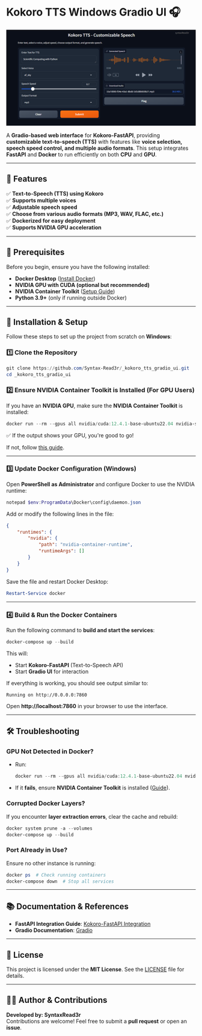 # Kokoro TTS Windows Gradio UI 🎧

![Kokoro TTS Gradio UI](./assets/image.png)

A **Gradio-based web interface** for **Kokoro-FastAPI**, providing **customizable text-to-speech (TTS)** with features like **voice selection, speech speed control, and multiple audio formats**. This setup integrates **FastAPI** and **Docker** to run efficiently on both **CPU** and **GPU**.

---

## **🚀 Features**

✅ **Text-to-Speech (TTS) using Kokoro**  
✅ **Supports multiple voices**  
✅ **Adjustable speech speed**  
✅ **Choose from various audio formats (MP3, WAV, FLAC, etc.)**  
✅ **Dockerized for easy deployment**  
✅ **Supports NVIDIA GPU acceleration**

---

## **📌 Prerequisites**

Before you begin, ensure you have the following installed:

- **Docker Desktop** ([Install Docker](https://docs.docker.com/get-docker/))
- **NVIDIA GPU with CUDA (optional but recommended)**
- **NVIDIA Container Toolkit** ([Setup Guide](https://docs.nvidia.com/datacenter/cloud-native/container-toolkit/install-guide.html))
- **Python 3.9+** (only if running outside Docker)

---

## **💍 Installation & Setup**

Follow these steps to set up the project from scratch on **Windows**:

### **1️⃣ Clone the Repository**

```powershell
git clone https://github.com/Syntax-Read3r/_kokoro_tts_gradio_ui.git
cd _kokoro_tts_gradio_ui
```

### **2️⃣ Ensure NVIDIA Container Toolkit is Installed (For GPU Users)**

If you have an **NVIDIA GPU**, make sure the **NVIDIA Container Toolkit** is installed:

```powershell
docker run --rm --gpus all nvidia/cuda:12.4.1-base-ubuntu22.04 nvidia-smi
```

✅ If the output shows your GPU, you're good to go!

If not, follow [this guide](https://docs.nvidia.com/datacenter/cloud-native/container-toolkit/install-guide.html).

---

### **3️⃣ Update Docker Configuration (Windows)**

Open **PowerShell as Administrator** and configure Docker to use the NVIDIA runtime:

```powershell
notepad $env:ProgramData\Docker\config\daemon.json
```

Add or modify the following lines in the file:

```json
{
	"runtimes": {
		"nvidia": {
			"path": "nvidia-container-runtime",
			"runtimeArgs": []
		}
	}
}
```

Save the file and restart Docker Desktop:

```powershell
Restart-Service docker
```

---

### **4️⃣ Build & Run the Docker Containers**

Run the following command to **build and start the services**:

```powershell
docker-compose up --build
```

This will:

- Start **Kokoro-FastAPI** (Text-to-Speech API)
- Start **Gradio UI** for interaction

If everything is working, you should see output similar to:

```
Running on http://0.0.0.0:7860
```

Open **http://localhost:7860** in your browser to use the interface.

---

## **🛠️ Troubleshooting**

### **GPU Not Detected in Docker?**

- Run:
  ```powershell
  docker run --rm --gpus all nvidia/cuda:12.4.1-base-ubuntu22.04 nvidia-smi
  ```
- If it **fails**, ensure **NVIDIA Container Toolkit** is installed ([Guide](https://docs.nvidia.com/datacenter/cloud-native/container-toolkit/install-guide.html)).

### **Corrupted Docker Layers?**

If you encounter **layer extraction errors**, clear the cache and rebuild:

```powershell
docker system prune -a --volumes
docker-compose up --build
```

### **Port Already in Use?**

Ensure no other instance is running:

```powershell
docker ps  # Check running containers
docker-compose down  # Stop all services
```

---

## **📚 Documentation & References**

- **FastAPI Integration Guide**: [Kokoro-FastAPI Integration](https://docs.openwebui.com/tutorials/text-to-speech/Kokoro-FastAPI-integration)
- **Gradio Documentation**: [Gradio](https://www.gradio.app/)

---

## **💜 License**

This project is licensed under the **MIT License**. See the [LICENSE](LICENSE) file for details.

---

## **👨‍💻 Author & Contributions**

**Developed by: SyntaxRead3r**  
Contributions are welcome! Feel free to submit a **pull request** or open an **issue**.
